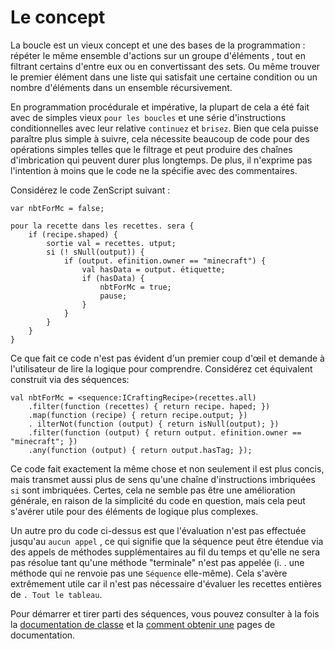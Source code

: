 # Le concept

La boucle est un vieux concept et une des bases de la programmation : répéter le même ensemble d'actions sur un groupe d'éléments , tout en filtrant certains d'entre eux ou en convertissant des sets. Ou même trouver le premier élément dans une liste qui satisfait une certaine condition ou un nombre d'éléments dans un ensemble récursivement.

En programmation procédurale et impérative, la plupart de cela a été fait avec de simples vieux `pour les boucles` et une série d'instructions conditionnelles avec leur relative `continuez` et `brisez`. Bien que cela puisse paraître plus simple à suivre, cela nécessite beaucoup de code pour des opérations simples telles que le filtrage et peut produire des chaînes d'imbrication qui peuvent durer plus longtemps. De plus, il n'exprime pas l'intention à moins que le code ne la spécifie avec des commentaires.

Considérez le code ZenScript suivant :

```zenscript
var nbtForMc = false;

pour la recette dans les recettes. sera {
    if (recipe.shaped) {
        sortie val = recettes. utput;
        si (! sNull(output)) {
            if (output. efinition.owner == "minecraft") {
                val hasData = output. étiquette;
                if (hasData) {
                    nbtForMc = true;
                    pause;
                }
            }
        }
    }
}
```

Ce que fait ce code n'est pas évident d'un premier coup d'œil et demande à l'utilisateur de lire la logique pour comprendre. Considérez cet équivalent construit via des séquences:

```zenscript
val nbtForMc = <sequence:ICraftingRecipe>(recettes.all)
    .filter(function (recettes) { return recipe. haped; })
    .map(function (recipe) { return recipe.output; })
    . ilterNot(function (output) { return isNull(output); })
    .filter(function (output) { return output. efinition.owner == "minecraft"; })
    .any(function (output) { return output.hasTag; });
```

Ce code fait exactement la même chose et non seulement il est plus concis, mais transmet aussi plus de sens qu'une chaîne d'instructions imbriquées `si` sont imbriquées. Certes, cela ne semble pas être une amélioration générale, en raison de la simplicité du code en question, mais cela peut s'avérer utile pour des éléments de logique plus complexes.

Un autre pro du code ci-dessus est que l'évaluation n'est pas effectuée jusqu'au `aucun appel` , ce qui signifie que la séquence peut être étendue via des appels de méthodes supplémentaires au fil du temps et qu'elle ne sera pas résolue tant qu'une méthode "terminale" n'est pas appelée (i. . une méthode qui ne renvoie pas une `Séquence` elle-même). Cela s'avère extrêmement utile car il n'est pas nécessaire d'évaluer les recettes entières de `. Tout le tableau`.

Pour démarrer et tirer parti des séquences, vous pouvez consulter à la fois la [documentation de classe](/Mods/Boson/Sequences/Docs/) et la [comment obtenir une](/Mods/Boson/Sequences/Obtaining/) pages de documentation.
